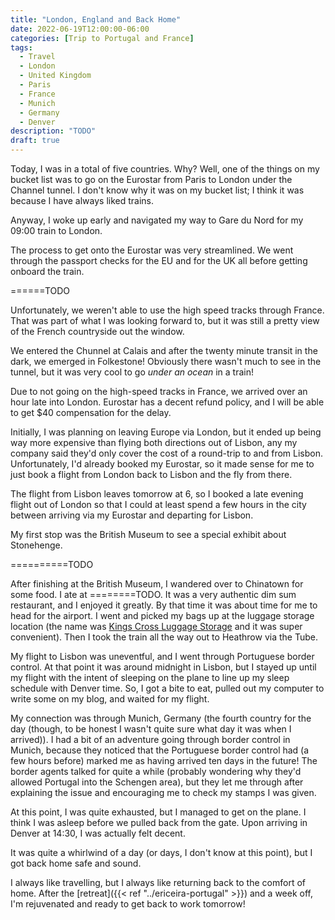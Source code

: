 ```yaml
---
title: "London, England and Back Home"
date: 2022-06-19T12:00:00-06:00
categories: [Trip to Portugal and France]
tags:
  - Travel
  - London
  - United Kingdom
  - Paris
  - France
  - Munich
  - Germany
  - Denver
description: "TODO"
draft: true
---
```


Today, I was in a total of five countries. Why? Well, one of the things on my
bucket list was to go on the Eurostar from Paris to London under the Channel
tunnel. I don't know why it was on my bucket list; I think it was because I have
always liked trains.

Anyway, I woke up early and navigated my way to Gare du Nord for my 09:00 train
to London.

The process to get onto the Eurostar was very streamlined. We went through the
passport checks for the EU and for the UK all before getting onboard the train.

======TODO

Unfortunately, we weren't able to use the high speed tracks through France. That
was part of what I was looking forward to, but it was still a pretty view of the
French countryside out the window.

We entered the Chunnel at Calais and after the twenty minute transit in the
dark, we emerged in Folkestone! Obviously there wasn't much to see in the
tunnel, but it was very cool to go *under an ocean* in a train!

Due to not going on the high-speed tracks in France, we arrived over an hour
late into London. Eurostar has a decent refund policy, and I will be able to get
$40 compensation for the delay.

Initially, I was planning on leaving Europe via London, but it ended up being
way more expensive than flying both directions out of Lisbon, any my company
said they'd only cover the cost of a round-trip to and from Lisbon.
Unfortunately, I'd already booked my Eurostar, so it made sense for me to just
book a flight from London back to Lisbon and the fly from there.

The flight from Lisbon leaves tomorrow at 6, so I booked a late evening flight
out of London so that I could at least spend a few hours in the city between
arriving via my Eurostar and departing for Lisbon.

My first stop was the British Museum to see a special exhibit about Stonehenge.

==========TODO

After finishing at the British Museum, I wandered over to Chinatown for some
food. I ate at ========TODO. It was a very authentic dim sum restaurant, and I
enjoyed it greatly. By that time it was about time for me to head for the
airport. I went and picked my bags up at the luggage storage location (the name
was [Kings Cross Luggage Storage](https://kingscrossluggage.co.uk/) and it was
super convenient). Then I took the train all the way out to Heathrow via the
Tube.

My flight to Lisbon was uneventful, and I went through Portuguese border
control. At that point it was around midnight in Lisbon, but I stayed up until
my flight with the intent of sleeping on the plane to line up my sleep schedule
with Denver time. So, I got a bite to eat, pulled out my computer to write some
on my blog, and waited for my flight.

My connection was through Munich, Germany (the fourth country for the day
(though, to be honest I wasn't quite sure what day it was when I arrived)). I
had a bit of an adventure going through border control in Munich, because they
noticed that the Portuguese border control had (a few hours before) marked me as
having arrived ten days in the future! The border agents talked for quite a
while (probably wondering why they'd allowed Portugal into the Schengen area),
but they let me through after explaining the issue and encouraging me to check
my stamps I was given.

At this point, I was quite exhausted, but I managed to get on the plane. I think
I was asleep before we pulled back from the gate. Upon arriving in Denver at
14:30, I was actually felt decent.

It was quite a whirlwind of a day (or days, I don't know at this point), but I
got back home safe and sound.

I always like travelling, but I always like returning back to the comfort of
home. After the [retreat]({{< ref "../ericeira-portugal" >}}) and a week off,
I'm rejuvenated and ready to get back to work tomorrow!
